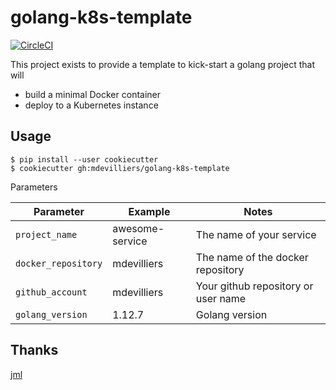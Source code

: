 # golang-k8s-template

[![CircleCI](https://circleci.com/gh/mdevilliers/golang-k8s-template.svg?style=svg)](https://circleci.com/gh/mdevilliers/golang-k8s-template)

This project exists to provide a template to kick-start a golang project that will 

- build a minimal Docker container
- deploy to a Kubernetes instance

## Usage

```
$ pip install --user cookiecutter
$ cookiecutter gh:mdevilliers/golang-k8s-template
```

Parameters

Parameter              | Example          | Notes
-----------------------|------------------|-----------------------------------
`project_name`         | awesome-service  | The name of your service
`docker_repository`    | mdevilliers      | The name of the docker repository
`github_account`       | mdevilliers      | Your github repository or user name
`golang_version`       | 1.12.7           | Golang version

## Thanks

[jml](https://github.com/jml)

